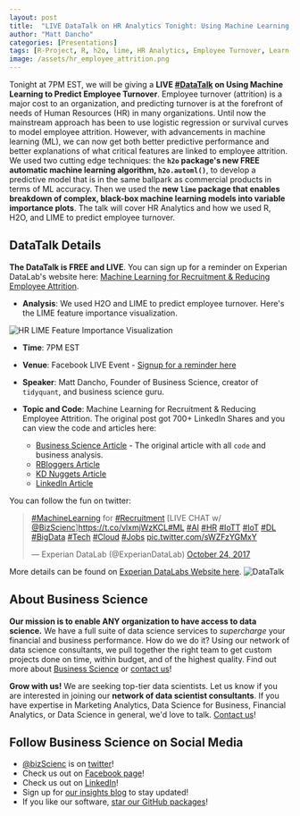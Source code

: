 ```yaml
---
layout: post
title:  "LIVE DataTalk on HR Analytics Tonight: Using Machine Learning to Predict Employee Turnover"
author: "Matt Dancho"
categories: [Presentations]
tags: [R-Project, R, h2o, lime, HR Analytics, Employee Turnover, Learn-R, Learn-Machine-Learning]
image: /assets/hr_employee_attrition.png
---
```





Tonight at 7PM EST, we will be giving a __LIVE [#DataTalk](http://www.experian.com/blogs/news/datatalk/machine-learning-recruitment/) on Using Machine Learning to Predict Employee Turnover__. Employee turnover (attrition) is a major cost to an organization, and predicting turnover is at the forefront of needs of Human Resources (HR) in many organizations. Until now the mainstream approach has been to use logistic regression or survival curves to model employee attrition. However, with advancements in machine learning (ML), we can now get both better predictive performance and better explanations of what critical features are linked to employee attrition. We used two cutting edge techniques: the __`h2o` package's new FREE automatic machine learning algorithm, `h2o.automl()`__, to develop a predictive model that is in the same ballpark as commercial products in terms of ML accuracy. Then we used the __new `lime` package that enables breakdown of complex, black-box machine learning models into variable importance plots__. The talk will cover HR Analytics and how we used R, H2O, and LIME to predict employee turnover.

## DataTalk Details

__The DataTalk is FREE and LIVE__. You can sign up for a reminder on Experian DataLab's website here: [Machine Learning for Recruitment & Reducing Employee Attrition](http://www.experian.com/blogs/news/datatalk/machine-learning-recruitment/).

- __Analysis__: We used H2O and LIME to predict employee turnover. Here's the LIME feature importance visualization.

![HR LIME Feature Importance Visualization](/assets/hr_employee_attrition.png)

- __Time__: 7PM EST

- __Venue__: Facebook LIVE Event - [Signup for a reminder here](http://www.experian.com/blogs/news/datatalk/machine-learning-recruitment/)

- __Speaker__: Matt Dancho, Founder of Business Science, creator of `tidyquant`, and business science guru.

- __Topic and Code__: Machine Learning for Recruitment & Reducing Employee Attrition. The original post got 700+ LinkedIn Shares and you can view the code and articles here:

    - [Business Science Article](http://www.business-science.io/business/2017/09/18/hr_employee_attrition.html) - The original article with all `code` and business analysis.
    - [RBloggers Article](https://www.r-bloggers.com/hr-analytics-using-machine-learning-to-predict-employee-turnover/)
    - [KD Nuggets Article](https://www.kdnuggets.com/2017/10/machine-learning-predict-employee-attrition.html?lipi=urn%3Ali%3Apage%3Ad_flagship3_pulse_read%3BsuayR93jTwGFqGhD9rJ%2F1g%3D%3D)
    - [LinkedIn Article](https://www.linkedin.com/pulse/machine-learning-applications-human-resources-matt/)
 
You can follow the fun on twitter:

<blockquote class="twitter-tweet tw-align-center" data-lang="en"><p lang="en" dir="ltr"><a href="https://twitter.com/hashtag/MachineLearning?src=hash&amp;ref_src=twsrc%5Etfw">#MachineLearning</a> for <a href="https://twitter.com/hashtag/Recruitment?src=hash&amp;ref_src=twsrc%5Etfw">#Recruitment</a> [LIVE CHAT w/ <a href="https://twitter.com/bizScienc?ref_src=twsrc%5Etfw">@BizScienc</a>]<a href="https://t.co/vlxmjWzKCL">https://t.co/vlxmjWzKCL</a><a href="https://twitter.com/hashtag/ML?src=hash&amp;ref_src=twsrc%5Etfw">#ML</a> <a href="https://twitter.com/hashtag/AI?src=hash&amp;ref_src=twsrc%5Etfw">#AI</a> <a href="https://twitter.com/hashtag/HR?src=hash&amp;ref_src=twsrc%5Etfw">#HR</a> <a href="https://twitter.com/hashtag/IoTT?src=hash&amp;ref_src=twsrc%5Etfw">#IoTT</a> <a href="https://twitter.com/hashtag/IoT?src=hash&amp;ref_src=twsrc%5Etfw">#IoT</a> <a href="https://twitter.com/hashtag/DL?src=hash&amp;ref_src=twsrc%5Etfw">#DL</a> <a href="https://twitter.com/hashtag/BigData?src=hash&amp;ref_src=twsrc%5Etfw">#BigData</a> <a href="https://twitter.com/hashtag/Tech?src=hash&amp;ref_src=twsrc%5Etfw">#Tech</a> <a href="https://twitter.com/hashtag/Cloud?src=hash&amp;ref_src=twsrc%5Etfw">#Cloud</a> <a href="https://twitter.com/hashtag/Jobs?src=hash&amp;ref_src=twsrc%5Etfw">#Jobs</a> <a href="https://t.co/sWZFzYGMxY">pic.twitter.com/sWZFzYGMxY</a></p>&mdash; Experian DataLab (@ExperianDataLab) <a href="https://twitter.com/ExperianDataLab/status/922967938789003265?ref_src=twsrc%5Etfw">October 24, 2017</a></blockquote>
<script async src="https://platform.twitter.com/widgets.js" charset="utf-8"></script>


More details can be found on [Experian DataLabs Website here](http://www.experian.com/blogs/news/datatalk/machine-learning-recruitment/). 
![DataTalk](/assets/data_talk_hr.PNG)


## About Business Science <a class="anchor" id="contact"></a>

__Our mission is to enable ANY organization to have access to data science.__ We have a full suite of data science services to _supercharge_ your financial and business performance. How do we do it? Using our network of data science consultants, we pull together the right team to get custom projects done on time, within budget, and of the highest quality. Find out more about [Business Science](http://www.business-science.io) or [contact us](http://www.business-science.io/contact.html)!

__Grow with us!__ We are seeking top-tier data scientists. Let us know if you are interested in joining our __network of data scientist consultants__. If you have expertise in Marketing Analytics, Data Science for Business, Financial Analytics, or Data Science in general, we'd love to talk. [Contact us](http://www.business-science.io/contact.html)!

## Follow Business Science on Social Media <a class="anchor" id="social"></a>

* [@bizScienc](https://twitter.com/bizScienc) is on [twitter](https://twitter.com/bizScienc)!
* Check us out on [Facebook page](https://www.facebook.com/Business-Science-LLC-754699134699054/)!
* Check us out on [LinkedIn](https://www.linkedin.com/company/business.science)!
* Sign up for [our insights blog](http://www.business-science.io/) to stay updated!
* If you like our software, [star our GitHub packages](https://github.com/business-science)!

